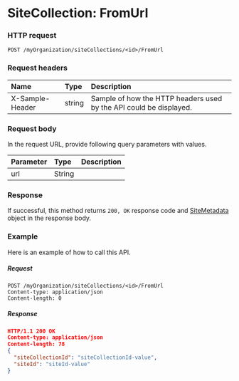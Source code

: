 # SiteCollection: FromUrl


### HTTP request
```http
POST /myOrganization/siteCollections/<id>/FromUrl

```
### Request headers
| Name       | Type | Description|
|:---------------|:--------|:----------|
| X-Sample-Header  | string  | Sample of how the HTTP headers used by the API could be displayed.|

### Request body
In the request URL, provide following query parameters with values.

| Parameter	   | Type	|Description|
|:---------------|:--------|:----------|
|url|String||

### Response
If successful, this method returns `200, OK` response code and [SiteMetadata](../resources/sitemetadata.md) object in the response body.

### Example
Here is an example of how to call this API.
##### Request
```http
POST /myOrganization/siteCollections/<id>/FromUrl
Content-type: application/json
Content-length: 0
```
##### Response
```json
HTTP/1.1 200 OK
Content-type: application/json
Content-length: 78
{
  "siteCollectionId": "siteCollectionId-value",
  "siteId": "siteId-value"
}
```

<!-- uuid: 6d899737-8138-4a62-9143-ce283fa2fe7c
2015-10-09 18:41:47 UTC -->